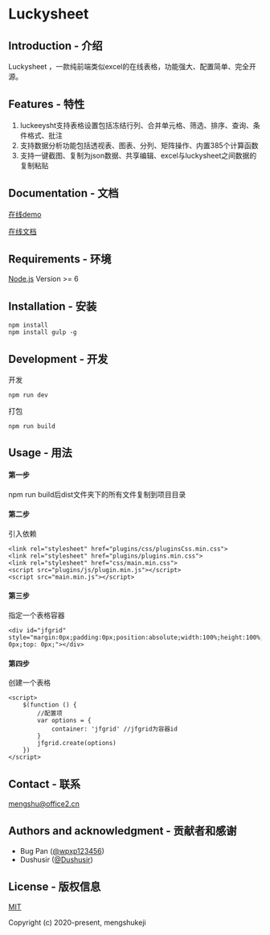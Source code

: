 # Luckysheet

## Introduction - 介绍
Luckysheet ，一款纯前端类似excel的在线表格，功能强大、配置简单、完全开源。

## Features - 特性
1. luckeeysht支持表格设置包括冻结行列、合并单元格、筛选、排序、查询、条件格式、批注
2. 支持数据分析功能包括透视表、图表、分列、矩阵操作、内置385个计算函数
3. 支持一键截图、复制为json数据、共享编辑、excel与luckysheet之间数据的复制粘贴




## Documentation - 文档
[在线demo](https://mengshukeji.github.io/LuckysheetDemo/)

[在线文档](https://mengshukeji.github.io/LuckysheetDocs/)

## Requirements - 环境
[Node.js](https://nodejs.org/en/) Version >= 6 

## Installation - 安装
```
npm install
npm install gulp -g
```

## Development - 开发
开发
```
npm run dev
```
打包
```
npm run build
```

## Usage - 用法

#### 第一步
npm run build后dist文件夹下的所有文件复制到项目目录

#### 第二步
引入依赖
```
<link rel="stylesheet" href="plugins/css/pluginsCss.min.css">
<link rel="stylesheet" href="plugins/plugins.min.css">
<link rel="stylesheet" href="css/main.min.css">
<script src="plugins/js/plugin.min.js"></script>
<script src="main.min.js"></script>
```
#### 第三步
指定一个表格容器
```
<div id="jfgrid" style="margin:0px;padding:0px;position:absolute;width:100%;height:100%;left: 0px;top: 0px;"></div>
```
#### 第四步
创建一个表格
```
<script>
    $(function () {
        //配置项
        var options = {
            container: 'jfgrid' //jfgrid为容器id
        }
        jfgrid.create(options)
    })
</script>
```

## Contact - 联系
mengshu@office2.cn

## Authors and acknowledgment - 贡献者和感谢
- Bug Pan ([@wpxp123456](https://github.com/wpxp123456))
- Dushusir ([@Dushusir](https://github.com/Dushusir))

## License - 版权信息
[MIT](http://opensource.org/licenses/MIT)

Copyright (c) 2020-present, mengshukeji
